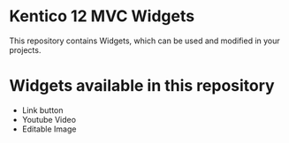 # Kentico 12 MVC Widgets

This repository contains Widgets, which can be used and modified in your projects.

# Widgets available in this repository

- Link button
- Youtube Video
- Editable Image

 
